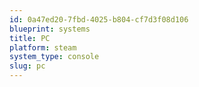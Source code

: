 ```yaml
---
id: 0a47ed20-7fbd-4025-b804-cf7d3f08d106
blueprint: systems
title: PC
platform: steam
system_type: console
slug: pc
---
```

